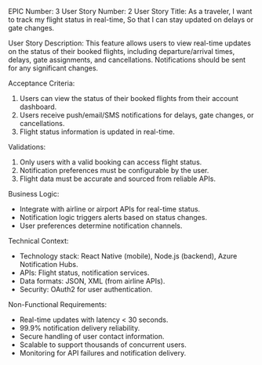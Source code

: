 EPIC Number: 3
User Story Number: 2
User Story Title: As a traveler, I want to track my flight status in real-time, So that I can stay updated on delays or gate changes.

User Story Description: This feature allows users to view real-time updates on the status of their booked flights, including departure/arrival times, delays, gate assignments, and cancellations. Notifications should be sent for any significant changes.

Acceptance Criteria:
1. Users can view the status of their booked flights from their account dashboard.
2. Users receive push/email/SMS notifications for delays, gate changes, or cancellations.
3. Flight status information is updated in real-time.

Validations:
1. Only users with a valid booking can access flight status.
2. Notification preferences must be configurable by the user.
3. Flight data must be accurate and sourced from reliable APIs.

Business Logic:
- Integrate with airline or airport APIs for real-time status.
- Notification logic triggers alerts based on status changes.
- User preferences determine notification channels.

Technical Context:
- Technology stack: React Native (mobile), Node.js (backend), Azure Notification Hubs.
- APIs: Flight status, notification services.
- Data formats: JSON, XML (from airline APIs).
- Security: OAuth2 for user authentication.

Non-Functional Requirements:
- Real-time updates with latency < 30 seconds.
- 99.9% notification delivery reliability.
- Secure handling of user contact information.
- Scalable to support thousands of concurrent users.
- Monitoring for API failures and notification delivery.